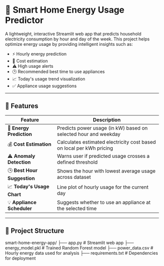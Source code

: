 # 🔋 Smart Home Energy Usage Predictor

A lightweight, interactive Streamlit web app that predicts household electricity consumption by hour and day of the week. This project helps optimize energy usage by providing intelligent insights such as:

- ⚡ Hourly energy prediction
- 💸 Cost estimation
- ⚠️ High usage alerts
- 🕒 Recommended best time to use appliances
- 📈 Today's usage trend visualization
- ✅ Appliance usage suggestions

---

## 🚀 Features

| Feature                        | Description                                                                 |
|-------------------------------|-----------------------------------------------------------------------------|
| 🔌 **Energy Prediction**       | Predicts power usage (in kW) based on selected hour and weekday             |
| 💰 **Cost Estimation**         | Calculates estimated electricity cost based on local per kWh pricing        |
| ⚠️ **Anomaly Detection**       | Warns user if predicted usage crosses a defined threshold                   |
| 🕒 **Best Hour Suggestion**    | Shows the hour with lowest average usage across dataset                     |
| 📈 **Today's Usage Chart**     | Line plot of hourly usage for the current day                               |
| 💡 **Appliance Scheduler**     | Suggests whether to use an appliance at the selected time                   |

---

## 📂 Project Structure

smart-home-energy-app/
├── app.py # Streamlit web app
├── energy_model.pkl # Trained Random Forest model
├── power_data.csv # Hourly energy data used for analysis
├── requirements.txt # Dependencies for deployment


